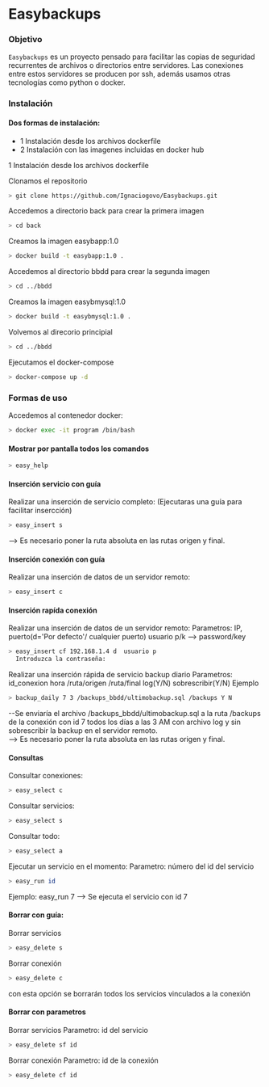 # Easybackups
### Objetivo

`Easybackups` es un proyecto pensado para facilitar las copias de seguridad recurrentes de archivos o directorios entre servidores.
Las conexiones entre estos servidores se producen por ssh, además usamos otras tecnologías como python o docker.


### Instalación

#### Dos formas de instalación:
- 1 Instalación desde los archivos dockerfile
- 2 Instalación con las imagenes incluidas en docker hub

1 Instalación desde los archivos dockerfile

Clonamos el repositorio
```bash
> git clone https://github.com/Ignaciogovo/Easybackups.git
```

Accedemos a directorio back para crear la primera imagen 
```bash
> cd back
```
Creamos la imagen easybapp:1.0
```bash
> docker build -t easybapp:1.0 .
```

Accedemos al directorio bbdd para crear la segunda imagen
```bash
> cd ../bbdd
```
Creamos la imagen easybmysql:1.0
```bash
> docker build -t easybmysql:1.0 .
```

Volvemos al direcorio principial
```bash
> cd ../bbdd
```

Ejecutamos el docker-compose
```bash
> docker-compose up -d
```



### Formas de uso
Accedemos al contenedor docker:
```bash
> docker exec -it program /bin/bash
```

#### Mostrar por pantalla todos los comandos
```bash
> easy_help
```

#### Inserción servicio con guía
Realizar una inserción de servicio completo: (Ejecutaras una guía para facilitar insercción)
```bash
> easy_insert s
```
  --> Es necesario poner la ruta absoluta en las rutas origen y final.

#### Inserción conexión con guía
Realizar una inserción de datos de un servidor remoto:
```bash
> easy_insert c
```
#### Inserción rapída conexión 
Realizar una inserción de datos de un servidor remoto:
  Parametros: IP, puerto(d='Por defecto'/ cualquier puerto) usuario p/k --> password/key
```bash
> easy_insert cf 192.168.1.4 d  usuario p 
  Introduzca la contraseña:
```


  





Realizar una inserción rápida de servicio backup diario
  Parametros: id_conexion hora /ruta/origen /ruta/final log(Y/N) sobrescribir(Y/N)
Ejemplo
```bash
> backup_daily 7 3 /backups_bbdd/ultimobackup.sql /backups Y N
```
--Se enviaría el archivo /backups_bbdd/ultimobackup.sql a la ruta /backups de la conexión con id 7 todos los días a las 3 AM con archivo log 
  y sin sobrescribir la backup en el servidor remoto.                     
  --> Es necesario poner la ruta absoluta en las rutas origen y final.


#### Consultas
Consultar conexiones: 
```bash
> easy_select c
```

Consultar servicios:
```bash
> easy_select s
```
Consultar todo:
```bash
> easy_select a
```


Ejecutar un servicio en el momento:
  Parametro: número del id del servicio
```bash
> easy_run id
```
  Ejemplo: easy_run 7 --> Se ejecuta el servicio con id 7

#### Borrar con guía:

Borrar servicios
```bash
> easy_delete s
```
Borrar conexión
```bash
> easy_delete c
```
con esta opción se borrarán todos los servicios vinculados a la conexión


#### Borrar con parametros
Borrar servicios
  Parametro: id del servicio
```bash
> easy_delete sf id
```
Borrar conexión
  Parametro: id de la conexión
```bash
> easy_delete cf id
```



